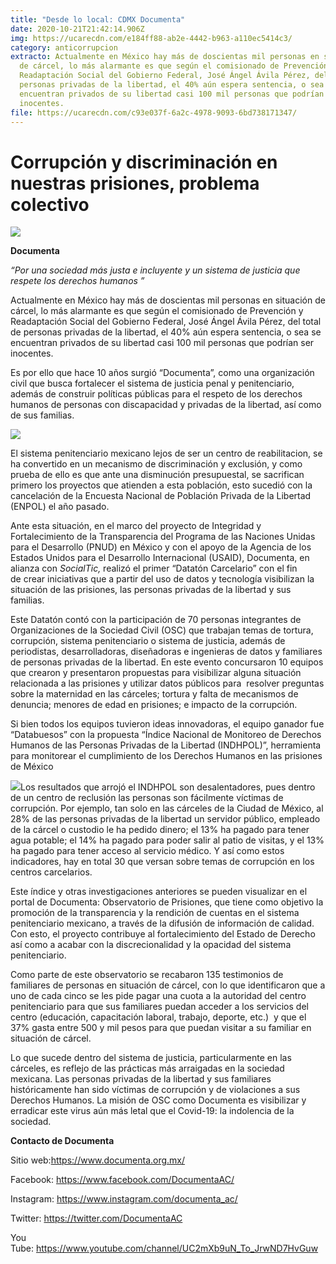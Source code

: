 ```yaml
---
title: "Desde lo local: CDMX Documenta"
date: 2020-10-21T21:42:14.906Z
img: https://ucarecdn.com/e184ff88-ab2e-4442-b963-a110ec5414c3/
category: anticorrupcion
extracto: Actualmente en México hay más de doscientas mil personas en situación
  de cárcel, lo más alarmante es que según el comisionado de Prevención y
  Readaptación Social del Gobierno Federal, José Ángel Ávila Pérez, del total de
  personas privadas de la libertad, el 40% aún espera sentencia, o sea se
  encuentran privados de su libertad casi 100 mil personas que podrían ser
  inocentes.
file: https://ucarecdn.com/c93e037f-6a2c-4978-9093-6bd738171347/
---
```

<!--StartFragment-->

# Corrupción y discriminación en nuestras prisiones, problema colectivo

![](https://ucarecdn.com/c7a1edc7-7f44-4b10-8a1e-ced7d420faf2/)

[](https://www.ethos.org.mx/wp-content/uploads/2020/10/Logo-transp-gde.png)**Documenta**

*“Por una sociedad más justa e incluyente y un sistema de justicia que respete los derechos humanos ”*

Actualmente en México hay más de doscientas mil personas en situación de cárcel, lo más alarmante es que según el comisionado de Prevención y Readaptación Social del Gobierno Federal, José Ángel Ávila Pérez, del total de personas privadas de la libertad, el 40% aún espera sentencia, o sea se encuentran privados de su libertad casi 100 mil personas que podrían ser inocentes.

Es por ello que hace 10 años surgió “Documenta”, como una organización civil que busca fortalecer el sistema de justicia penal y penitenciario, además de construir políticas públicas para el respeto de los derechos humanos de personas con discapacidad y privadas de la libertad, así como de sus familias. 

[![](https://www.ethos.org.mx/wp-content/uploads/2020/10/Taller-Observatorio-de-Prisiones-Nuevo-Leon.jpeg)](https://www.ethos.org.mx/wp-content/uploads/2020/10/Taller-Observatorio-de-Prisiones-Nuevo-Leon.jpeg)

El sistema penitenciario mexicano lejos de ser un centro de reabilitacion, se ha convertido en un mecanismo de discriminación y exclusión, y como prueba de ello es que ante una disminución presupuestal, se sacrifican primero los proyectos que atienden a esta población, esto sucedió con la cancelación de la Encuesta Nacional de Población Privada de la Libertad (ENPOL) el año pasado. 

Ante esta situación, en el marco del proyecto de Integridad y Fortalecimiento de la Transparencia del Programa de las Naciones Unidas para el Desarrollo (PNUD) en México y con el apoyo de la Agencia de los Estados Unidos para el Desarrollo Internacional (USAID), Documenta, en alianza con *SocialTic,* realizó el primer “Datatón Carcelario” con el fin de crear iniciativas que a partir del uso de datos y tecnología visibilizan la situación de las prisiones, las personas privadas de la libertad y sus familias.

Este Datatón contó con la participación de 70 personas integrantes de Organizaciones de la Sociedad Civil (OSC) que trabajan temas de tortura, corrupción, sistema penitenciario o sistema de justicia, además de periodistas, desarrolladoras, diseñadoras e ingenieras de datos y familiares de personas privadas de la libertad. En este evento concursaron 10 equipos que crearon y presentaron propuestas para visibilizar alguna situación relacionada a las prisiones y utilizar datos públicos para  resolver preguntas sobre la maternidad en las cárceles; tortura y falta de mecanismos de denuncia; menores de edad en prisiones; e impacto de la corrupción.

Si bien todos los equipos tuvieron ideas innovadoras, el equipo ganador fue “Databuesos” con la propuesta “Índice Nacional de Monitoreo de Derechos Humanos de las Personas Privadas de la Libertad (INDHPOL)”, herramienta para monitorear el cumplimiento de los Derechos Humanos en las prisiones de México

[![](https://www.ethos.org.mx/wp-content/uploads/2020/10/Reto-infoactivista.jpeg)](https://www.ethos.org.mx/wp-content/uploads/2020/10/Reto-infoactivista.jpeg)Los resultados que arrojó el INDHPOL son desalentadores, pues dentro de un centro de reclusión las personas son fácilmente víctimas de corrupción. Por ejemplo, tan solo en las cárceles de la Ciudad de México, al 28% de las personas privadas de la libertad un servidor público, empleado de la cárcel o custodio le ha pedido dinero; el 13% ha pagado para tener agua potable; el 14% ha pagado para poder salir al patio de visitas, y el 13% ha pagado para tener acceso al servicio médico. Y así como estos indicadores, hay en total 30 que versan sobre temas de corrupción en los centros carcelarios.

Este índice y otras investigaciones anteriores se pueden visualizar en el portal de Documenta: Observatorio de Prisiones, que tiene como objetivo la promoción de la transparencia y la rendición de cuentas en el sistema penitenciario mexicano, a través de la difusión de información de calidad. Con esto, el proyecto contribuye al fortalecimiento del Estado de Derecho así como a acabar con la discrecionalidad y la opacidad del sistema penitenciario.  

Como parte de este observatorio se recabaron 135 testimonios de familiares de personas en situación de cárcel, con lo que identificaron que a uno de cada cinco se les pide pagar una cuota a la autoridad del centro penitenciario para que sus familiares puedan acceder a los servicios del centro (educación, capacitación laboral, trabajo, deporte, etc.)  y que el 37% gasta entre 500 y mil pesos para que puedan visitar a su familiar en situación de cárcel.

Lo que sucede dentro del sistema de justicia, particularmente en las cárceles, es reflejo de las prácticas más arraigadas en la sociedad mexicana. Las personas privadas de la libertad y sus familiares históricamente han sido víctimas de corrupción y de violaciones a sus Derechos Humanos. La misión de OSC como Documenta es visibilizar y erradicar este virus aún más letal que el Covid-19: la indolencia de la sociedad. 

**Contacto de Documenta**

Sitio web:<https://www.documenta.org.mx/> 

Facebook: <https://www.facebook.com/DocumentaAC/> 

Instagram: <https://www.instagram.com/documenta_ac/> 

Twitter: <https://twitter.com/DocumentaAC> 

You Tube: <https://www.youtube.com/channel/UC2mXb9uN_To_JrwND7HvGuw> 

<!--EndFragment-->
